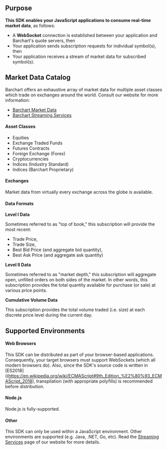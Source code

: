 ## Purpose

**This SDK enables your JavaScript applications to consume real-time market data**, as follows:

* A **WebSocket** connection is established between your application and Barchart's quote servers, then
* Your application sends subscription requests for individual symbol(s), then
* Your application receives a stream of market data for subscribed symbol(s).

## Market Data Catalog

Barchart offers an exhaustive array of market data for multiple asset classes which trade on exchanges around the world. Consult our website for more information:

* [Barchart Market Data](https://www.barchart.com/solutions/data/market)
* [Barchart Streaming Services](https://www.barchart.com/solutions/services/stream)

#### Asset Classes

* Equities
* Exchange Traded Funds
* Futures Contracts
* Foreign Exchange (Forex)
* Cryptocurrencies
* Indices (Industry Standard)
* Indices (Barchart Proprietary)

#### Exchanges

Market data from virtually every exchange across the globe is available.

#### Data Formats

**Level I Data**

Sometimes referred to as "top of book," this subscription will provide the most recent:

* Trade Price,
* Trade Size,
* Best Bid Price (and aggregate bid quantity),
* Best Ask Price (and aggregate ask quantity)

**Level II Data**

Sometimes referred to as "market depth," this subscription will aggregate open, unfilled orders on both sides of the market. In other words, this subscription provides the total quantity available for purchase (or sale) at various price points.

**Cumulative Volume Data**

This subscription provides the total volume traded (i.e. size) at each discrete price level during the current day.

## Supported Environments

#### Web Browsers

This SDK can be distributed as part of your browser-based applications. Consequently, your target browsers must support WebSockets (which all modern browsers do). Also, since the SDK's source code is written in [ES2018]((https://en.wikipedia.org/wiki/ECMAScript#9th_Edition_%E2%80%93_ECMAScript_2018), transpilation (with appropriate polyfills) is recommended before distribution.

#### Node.js

Node.js is fully-supported.

#### Other

This SDK can only be used within a JavaScript environment. Other environments are supported (e.g. Java, .NET, Go, etc). Read the [Streaming Services](https://www.barchart.com/solutions/services/stream) page of our website for more details.







